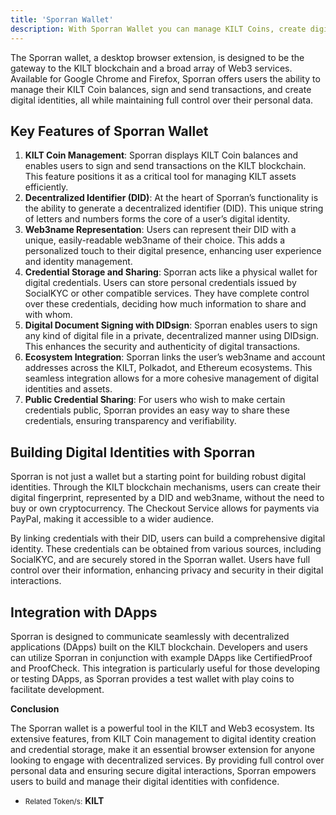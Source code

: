 ```yaml
---
title: 'Sporran Wallet'
description: With Sporran Wallet you can manage KILT Coins, create digital identities, and sign documents securely with this browser extension
---
```


The Sporran wallet, a desktop browser extension, is designed to be the gateway to the KILT blockchain and a broad array of Web3 services. Available for Google Chrome and Firefox, Sporran offers users the ability to manage their KILT Coin balances, sign and send transactions, and create digital identities, all while maintaining full control over their personal data.

## Key Features of Sporran Wallet

1. **KILT Coin Management**: Sporran displays KILT Coin balances and enables users to sign and send transactions on the KILT blockchain. This feature positions it as a critical tool for managing KILT assets efficiently.
2. **Decentralized Identifier (DID)**: At the heart of Sporran’s functionality is the ability to generate a decentralized identifier (DID). This unique string of letters and numbers forms the core of a user’s digital identity.
3. **Web3name Representation**: Users can represent their DID with a unique, easily-readable web3name of their choice. This adds a personalized touch to their digital presence, enhancing user experience and identity management.
4. **Credential Storage and Sharing**: Sporran acts like a physical wallet for digital credentials. Users can store personal credentials issued by SocialKYC or other compatible services. They have complete control over these credentials, deciding how much information to share and with whom.
5. **Digital Document Signing with DIDsign**: Sporran enables users to sign any kind of digital file in a private, decentralized manner using DIDsign. This enhances the security and authenticity of digital transactions.
6. **Ecosystem Integration**: Sporran links the user’s web3name and account addresses across the KILT, Polkadot, and Ethereum ecosystems. This seamless integration allows for a more cohesive management of digital identities and assets.
7. **Public Credential Sharing**: For users who wish to make certain credentials public, Sporran provides an easy way to share these credentials, ensuring transparency and verifiability.

## Building Digital Identities with Sporran

Sporran is not just a wallet but a starting point for building robust digital identities. Through the KILT blockchain mechanisms, users can create their digital fingerprint, represented by a DID and web3name, without the need to buy or own cryptocurrency. The Checkout Service allows for payments via PayPal, making it accessible to a wider audience.

By linking credentials with their DID, users can build a comprehensive digital identity. These credentials can be obtained from various sources, including SocialKYC, and are securely stored in the Sporran wallet. Users have full control over their information, enhancing privacy and security in their digital interactions.

## Integration with DApps

Sporran is designed to communicate seamlessly with decentralized applications (DApps) built on the KILT blockchain. Developers and users can utilize Sporran in conjunction with example DApps like CertifiedProof and ProofCheck. This integration is particularly useful for those developing or testing DApps, as Sporran provides a test wallet with play coins to facilitate development.

**Conclusion**

The Sporran wallet is a powerful tool in the KILT and Web3 ecosystem. Its extensive features, from KILT Coin management to digital identity creation and credential storage, make it an essential browser extension for anyone looking to engage with decentralized services. By providing full control over personal data and ensuring secure digital interactions, Sporran empowers users to build and manage their digital identities with confidence.

- <small>Related Token/s:</small> **KILT**
